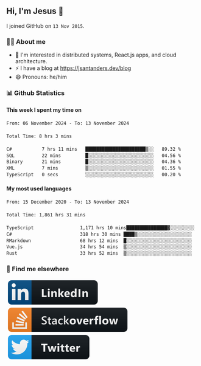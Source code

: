 ## Hi, I'm Jesus 👋

I joined GitHub on `13 Nov 2015`.

<!-- Talking about you -->

### 👨‍💻 About me

- 👦 I'm interested in distributed systems, React.js apps, and cloud architecture.
- ⚡️ I have a blog at <https://jsantanders.dev/blog>
- 😄 Pronouns: he/him

### 📊 Github Statistics

#### This week I spent my time on

<!--START_SECTION:weekly-->

```txt
From: 06 November 2024 - To: 13 November 2024

Total Time: 8 hrs 3 mins

C#           7 hrs 11 mins   ██████████████████████▒░░   89.32 %
SQL          22 mins         █░░░░░░░░░░░░░░░░░░░░░░░░   04.56 %
Binary       21 mins         █░░░░░░░░░░░░░░░░░░░░░░░░   04.36 %
XML          7 mins          ▒░░░░░░░░░░░░░░░░░░░░░░░░   01.55 %
TypeScript   0 secs          ░░░░░░░░░░░░░░░░░░░░░░░░░   00.20 %
```

<!--END_SECTION:weekly-->

#### My most used languages

<!--START_SECTION:alltime-->

```txt
From: 15 December 2020 - To: 13 November 2024

Total Time: 1,861 hrs 31 mins

TypeScript                 1,171 hrs 10 mins███████████████▓░░░░░░░░░   62.91 %
C#                         318 hrs 30 mins ████▒░░░░░░░░░░░░░░░░░░░░   17.11 %
RMarkdown                  68 hrs 12 mins  █░░░░░░░░░░░░░░░░░░░░░░░░   03.66 %
Vue.js                     34 hrs 54 mins  ▒░░░░░░░░░░░░░░░░░░░░░░░░   01.88 %
Rust                       33 hrs 52 mins  ▒░░░░░░░░░░░░░░░░░░░░░░░░   01.82 %
```

<!--END_SECTION:alltime-->

### 📢 Find me elsewhere

<p>
  <a target="_blank" href="https://linkedin.com/in/jsantanders">
    <img src="https://github.com/jsantanders/jsantanders/blob/master/img/linkedin.svg" alt="LinkedIn" style="vertical-align:top; margin:4px">
  </a>
  
  <a target="_blank" href="https://stackoverflow.com/users/7318331/jesus-santander">
    <img src="https://github.com/jsantanders/jsantanders/blob/master/img/stackoverflow.svg" alt="StackOverflow" style="vertical-align:top; margin:4px">
  </a>
  
  <a target="_blank" href="http://twitter.com/jsantanders">
    <img src="https://github.com/jsantanders/jsantanders/blob/master/img/twitter.svg" alt="Twitter" style="vertical-align:top; margin:4px">
  </a>
</p>
